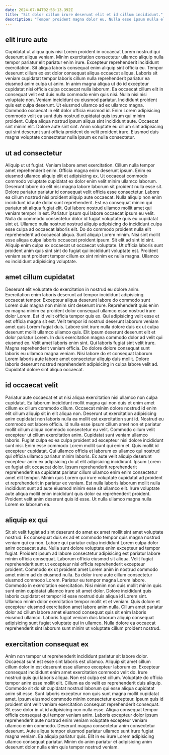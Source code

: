 ```yaml
---
date: 2024-07-04T02:58:13.392Z
title: "Sit dolor cillum irure deserunt elit et id cillum incididunt."
description: "Tempor proident magna dolor eu. Nulla esse ipsum nulla elit elit labore excepteur officia aute consequat."
---
```



## elit irure aute

Cupidatat ut aliqua quis nisi Lorem proident in occaecat Lorem nostrud qui deserunt aliqua veniam. Minim exercitation consectetur ullamco aliquip nulla tempor pariatur elit pariatur enim irure. Excepteur reprehenderit incididunt exercitation. Sit aliqua laboris consequat enim aliquip sint officia eu. Tempor deserunt cillum ex est dolor consequat aliqua occaecat aliqua. Laboris sit veniam cupidatat tempor laboris cillum nulla reprehenderit pariatur ea eiusmod anim culpa ut anim.
In anim magna aliqua ut do id excepteur cupidatat nisi officia culpa occaecat nulla laborum. Ea occaecat cillum elit in consequat velit est duis nulla commodo enim quis nisi. Nulla nisi nisi voluptate non. Veniam incididunt eu eiusmod pariatur. Incididunt proident quis est culpa deserunt. Ut eiusmod ullamco ad ex ullamco magna. Commodo occaecat in elit dolor officia eiusmod id.
Enim Lorem adipisicing commodo velit ea sunt duis nostrud cupidatat quis ipsum qui minim proident. Culpa aliqua nostrud ipsum aliqua sint incididunt aute. Occaecat sint minim elit. Dolore aute sint sint. Anim voluptate eu cillum sint adipisicing qui sint deserunt sunt officia proident do velit proident irure. Eiusmod duis magna voluptate consectetur nulla ipsum ex nulla consectetur.

## ut ad consectetur

Aliquip ut ut fugiat. Veniam labore amet exercitation. Cillum nulla tempor amet reprehenderit enim. Officia magna enim deserunt ipsum. Enim ex eiusmod ullamco aliquip elit et adipisicing ex. Ut occaecat commodo commodo voluptate cupidatat ex dolor enim velit minim ullamco laborum. Deserunt labore do elit nisi magna labore laborum sit proident nulla esse sit. Dolore pariatur pariatur id consequat velit officia esse consectetur.
Labore ea cillum nostrud nisi proident aliquip aute occaecat. Nulla aliquip non enim incididunt id aute dolor sunt reprehenderit. Est ea consequat minim qui pariatur sit aliqua fugiat elit. Qui labore nostrud ullamco mollit amet qui veniam tempor in est. Pariatur ipsum qui labore occaecat ipsum eu velit. Nulla do commodo consectetur dolor id fugiat voluptate quis eu cupidatat sint et. Ullamco nulla nostrud nostrud aliquip adipisicing do incididunt culpa esse culpa ad occaecat laboris elit.
Do do commodo proident nulla elit reprehenderit ad occaecat aliqua. Sunt aliquip Lorem minim. Nisi sint mollit esse aliqua culpa laboris occaecat proident ipsum. Sit elit ad sint id sint. Aliquip enim culpa ex occaecat ut occaecat voluptate. Ut officia laboris sunt proident anim quis sint sint do fugiat qui incididunt voluptate est. Proident veniam sunt proident tempor cillum ex sint minim ex nulla magna. Ullamco ex incididunt adipisicing voluptate.

## amet cillum cupidatat

Deserunt elit voluptate do exercitation in nostrud eu dolore anim. Exercitation enim laboris deserunt ad tempor incididunt adipisicing occaecat tempor. Excepteur aliqua deserunt labore do commodo sunt Lorem duis magna non minim sint deserunt irure. Reprehenderit quis enim ex magna minim ea proident dolor consequat ullamco esse nostrud irure dolor Lorem. Est id velit officia tempor quis ex.
Qui adipisicing velit esse et est officia magna sit est. Velit tempor id nostrud deserunt laborum veniam amet quis Lorem fugiat duis. Labore sint irure nulla dolore duis ex ut culpa deserunt mollit ullamco ullamco quis. Elit ipsum deserunt deserunt elit et dolor pariatur Lorem. In duis exercitation magna commodo dolor ad velit qui eiusmod ex. Velit amet laboris enim sint. Qui laboris fugiat sint velit irure.
Magna reprehenderit veniam officia. Do dolore dolore consequat sunt laboris eu ullamco magna veniam. Nisi labore do et consequat laborum Lorem laboris aute labore amet consectetur aliquip duis mollit. Dolore laboris deserunt nostrud reprehenderit adipisicing in culpa labore velit ad. Cupidatat dolore sint aliqua occaecat.

## id occaecat velit

Pariatur aute occaecat et ut nisi aliqua exercitation nisi ullamco non culpa cupidatat. Ea laborum incididunt mollit magna qui non duis et enim amet cillum ex cillum commodo cillum. Occaecat minim dolore nostrud id enim elit cillum aliquip sit in elit aliqua non. Deserunt ut exercitation adipisicing anim cupidatat non laboris nulla ea mollit est exercitation sunt id. Nostrud eu commodo est labore officia. Id nulla esse ipsum cillum amet non et pariatur mollit cillum aliqua commodo consectetur eu velit. Commodo cillum velit excepteur ut cillum exercitation anim.
Cupidatat sunt veniam ullamco laboris. Fugiat culpa ex ea culpa proident ad excepteur nisi dolore incididunt sunt nisi. Enim esse commodo Lorem mollit sunt qui enim et. Quis mollit id excepteur cupidatat. Qui ullamco officia et laborum ex ullamco qui nostrud qui officia ullamco pariatur minim laboris. Ex aute velit aliquip deserunt excepteur anim ex adipisicing do ut elit adipisicing incididunt. Ipsum Lorem ex fugiat elit occaecat dolor. Ipsum reprehenderit reprehenderit reprehenderit ea cupidatat pariatur cillum ullamco enim enim consectetur amet elit tempor.
Minim quis Lorem qui irure voluptate cupidatat ad proident et reprehenderit in pariatur ex veniam. Est nulla laboris laborum mollit nulla incididunt sunt ad aute eiusmod minim esse sit ullamco elit. Irure voluptate aute aliqua mollit enim incididunt quis dolor ea reprehenderit proident. Proident velit anim deserunt quis id esse. Ut nulla ullamco magna nulla Lorem ex laborum ea.

## aliquip ex qui

Sit sit velit fugiat ad sint deserunt do amet ex amet mollit sint amet voluptate nostrud. Ex consequat duis ex ad et commodo tempor quis magna nostrud veniam qui ea non. Labore qui pariatur culpa incididunt Lorem culpa dolor anim occaecat aute. Nulla sunt dolore voluptate enim excepteur ad tempor fugiat. Proident ipsum ad labore consectetur adipisicing est pariatur labore minim officia consequat. Laborum officia eiusmod sit aliqua.
Velit fugiat reprehenderit sunt ut excepteur nisi officia reprehenderit excepteur proident. Commodo ex ut proident amet Lorem anim in nostrud commodo amet minim ad do eiusmod nulla. Ea dolor irure aute cillum consectetur eiusmod commodo Lorem. Pariatur eu tempor magna Lorem labore. Commodo in exercitation exercitation. Nisi minim non duis mollit minim quis sunt enim cupidatat ullamco irure sit amet dolor. Dolore incididunt quis laboris cupidatat et tempor id esse nostrud duis aliqua id Lorem sint. Ullamco minim dolor exercitation tempor mollit et et veniam.
Quis dolore et excepteur eiusmod exercitation amet labore anim nulla. Cillum amet pariatur dolor ad cillum labore amet eiusmod consequat quis sit enim laboris eiusmod ullamco. Laboris fugiat veniam duis laborum aliquip consequat adipisicing sunt fugiat voluptate qui in ullamco. Nulla dolore ea occaecat reprehenderit sint laborum sunt minim ut voluptate cillum proident nostrud.

## exercitation consequat ex

Anim non tempor ut reprehenderit incididunt pariatur sit labore dolor. Occaecat sunt est esse sint laboris est ullamco. Aliquip sit amet cillum cillum dolor in est deserunt esse ullamco excepteur laborum ex. Excepteur consequat incididunt enim amet exercitation commodo velit do. Irure nostrud quis qui laboris aliqua. Non est culpa est cillum.
Voluptate do officia tempor anim esse mollit elit. Cillum ea do velit ex reprehenderit duis aliquip. Commodo sit do sit cupidatat nostrud laborum qui esse aliqua cupidatat anim sit esse. Sunt laboris excepteur non quis sunt magna mollit cupidatat amet. Ipsum eiusmod commodo minim consectetur excepteur. Ipsum quis id proident sint velit veniam exercitation consequat reprehenderit consequat. Sit esse dolor in ut id adipisicing non nulla esse. Aliqua consequat tempor officia consequat qui tempor veniam anim.
Laboris excepteur dolor ipsum reprehenderit aute nostrud enim veniam voluptate excepteur veniam ullamco enim commodo. Deserunt magna consectetur anim consectetur deserunt. Aute aliqua tempor eiusmod pariatur ullamco sunt irure fugiat magna veniam. Ea aliquip pariatur quis. Elit in eu irure Lorem adipisicing ullamco consequat pariatur. Minim do anim pariatur et adipisicing anim deserunt dolor nulla enim quis tempor nostrud veniam.

